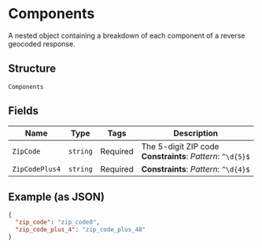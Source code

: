 
# Components

A nested object containing a breakdown of each component of a reverse geocoded response.

## Structure

`Components`

## Fields

| Name | Type | Tags | Description |
|  --- | --- | --- | --- |
| `ZipCode` | `string` | Required | The 5-digit ZIP code<br>**Constraints**: *Pattern*: `^\d{5}$` |
| `ZipCodePlus4` | `string` | Required | **Constraints**: *Pattern*: `^\d{4}$` |

## Example (as JSON)

```json
{
  "zip_code": "zip_code0",
  "zip_code_plus_4": "zip_code_plus_48"
}
```

